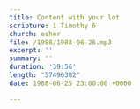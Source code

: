 ```yaml
---
title: Content with your lot
scripture: 1 Timothy 6
church: esher
file: /1988/1988-06-26.mp3
excerpt: ''
summary: ''
duration: '39:56'
length: "57496382"
date: 1988-06-25 23:00:00 +0000

---
```

